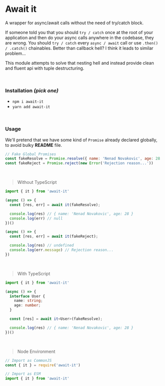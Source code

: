 # Await it
A wrapper for async/await calls without the need of try/catch block.

If someone told you that you should `try / catch` once at the root of your application and then do your async calls anywhere in the codebase, they are wrong. You should `try / catch` every `async / await` call or use `.then() / .catch()` chainables. Better than callback hell? I think it leads to similar problem...

This module attempts to solve that nesting hell and instead provide clean and fluent api with tuple destructuring.

<br>

### Installation _(pick one)_
- `npm i await-it`
- `yarn add await-it`

<br>

### Usage

We'll pretend that we have some kind of `Promise` already declared globally, to avoid bulky **README** file.

```js
// Fake Global Promises
const fakeResolve = Promise.resolve({ name: 'Nenad Novakovic', age: 28 })
const fakeReject = Promise.reject(new Error('Rejection reason...'))
```

<br>

> Without TypeScript
```js
import { it } from 'await-it'

(async () => {
  const [res, err] = await it(fakeResolve);

  console.log(res) // { name: 'Nenad Novakovic', age: 28 }
  console.log(err) // null
})()

(async () => {
  const [res, err] = await it(fakeReject);

  console.log(res) // undefined
  console.log(err.message) // Rejection reason...
})
```

<br>

> With TypeScript
```ts
import { it } from 'await-it'

(async () => {
  interface User {
    name: string;
    age: number;
  }

  const [res] = await it<User>(fakeResolve);

  console.log(res) // { name: 'Nenad Novakovic', age: 28 }
})()
```

<br>

> Node Environment

```js
// Import as CommonJS
const { it } = require('await-it')

// Import as ESM 
import { it } from 'await-it'
```
